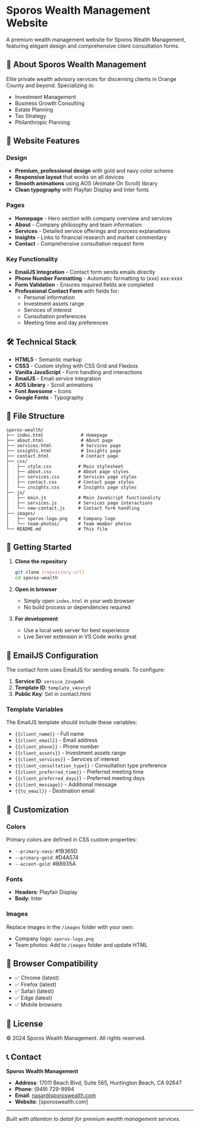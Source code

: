# Sporos Wealth Management Website

A premium wealth management website for Sporos Wealth Management, featuring elegant design and comprehensive client consultation forms.

## 🏦 About Sporos Wealth Management

Elite private wealth advisory services for discerning clients in Orange County and beyond. Specializing in:

- Investment Management
- Business Growth Consulting  
- Estate Planning
- Tax Strategy
- Philanthropic Planning

## 🌟 Website Features

### Design
- **Premium, professional design** with gold and navy color scheme
- **Responsive layout** that works on all devices
- **Smooth animations** using AOS (Animate On Scroll) library
- **Clean typography** with Playfair Display and Inter fonts

### Pages
- **Homepage** - Hero section with company overview and services
- **About** - Company philosophy and team information
- **Services** - Detailed service offerings and process explanations
- **Insights** - Links to financial research and market commentary
- **Contact** - Comprehensive consultation request form

### Key Functionality
- **EmailJS Integration** - Contact form sends emails directly
- **Phone Number Formatting** - Automatic formatting to (xxx) xxx-xxxx
- **Form Validation** - Ensures required fields are completed
- **Professional Contact Form** with fields for:
  - Personal information
  - Investment assets range
  - Services of interest
  - Consultation preferences
  - Meeting time and day preferences

## 🛠 Technical Stack

- **HTML5** - Semantic markup
- **CSS3** - Custom styling with CSS Grid and Flexbox
- **Vanilla JavaScript** - Form handling and interactions
- **EmailJS** - Email service integration
- **AOS Library** - Scroll animations
- **Font Awesome** - Icons
- **Google Fonts** - Typography

## 📁 File Structure

```
sporos-wealth/
├── index.html              # Homepage
├── about.html              # About page
├── services.html           # Services page  
├── insights.html           # Insights page
├── contact.html            # Contact page
├── css/
│   ├── style.css          # Main stylesheet
│   ├── about.css          # About page styles
│   ├── services.css       # Services page styles
│   ├── contact.css        # Contact page styles
│   └── insights.css       # Insights page styles
├── js/
│   ├── main.js            # Main JavaScript functionality
│   ├── services.js        # Services page interactions
│   └── new-contact.js     # Contact form handling
├── images/
│   ├── sporos-logo.png    # Company logo
│   └── team-photos/       # Team member photos
└── README.md              # This file
```

## 🚀 Getting Started

1. **Clone the repository**
   ```bash
   git clone [repository-url]
   cd sporos-wealth
   ```

2. **Open in browser**
   - Simply open `index.html` in your web browser
   - No build process or dependencies required

3. **For development**
   - Use a local web server for best experience
   - Live Server extension in VS Code works great

## 📧 EmailJS Configuration

The contact form uses EmailJS for sending emails. To configure:

1. **Service ID**: `service_2zugw66`
2. **Template ID**: `template_v4ovcy9`
3. **Public Key**: Set in contact.html

### Template Variables
The EmailJS template should include these variables:
- `{{client_name}}` - Full name
- `{{client_email}}` - Email address
- `{{client_phone}}` - Phone number
- `{{client_assets}}` - Investment assets range
- `{{client_services}}` - Services of interest
- `{{client_consultation_type}}` - Consultation type preference
- `{{client_preferred_time}}` - Preferred meeting time
- `{{client_preferred_days}}` - Preferred meeting days
- `{{client_message}}` - Additional message
- `{{to_email}}` - Destination email

## 🎨 Customization

### Colors
Primary colors are defined in CSS custom properties:
- `--primary-navy`: #1B365D
- `--primary-gold`: #D4A574
- `--accent-gold`: #B8935A

### Fonts
- **Headers**: Playfair Display
- **Body**: Inter

### Images
Replace images in the `/images` folder with your own:
- Company logo: `sporos-logo.png`
- Team photos: Add to `/images` folder and update HTML

## 📱 Browser Compatibility

- ✅ Chrome (latest)
- ✅ Firefox (latest)  
- ✅ Safari (latest)
- ✅ Edge (latest)
- ✅ Mobile browsers

## 📄 License

© 2024 Sporos Wealth Management. All rights reserved.

## 📞 Contact

**Sporos Wealth Management**
- **Address**: 17011 Beach Blvd, Suite 565, Huntington Beach, CA 92647
- **Phone**: (949) 729-9994
- **Email**: nasar@sporoswealth.com
- **Website**: [sporoswealth.com]

---

*Built with attention to detail for premium wealth management services.*